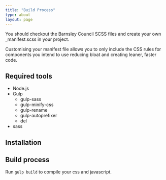 ```yaml
---
title: "Build Process"
type: about
layout: page
---
```


You should checkout the Barnsley Council SCSS files and create your own _manifest.scss in your project. 

Customising your manifest file allows you to only include the CSS rules for components you intend to use reducing bloat and creating leaner, faster code.

## Required tools

- Node.js
- Gulp
    + gulp-sass
    + gulp-minify-css
    + gulp-rename
    + gulp-autoprefixer
    + del
- sass

## Installation

## Build process

Run `gulp build` to compile your css and javascript.
